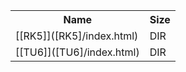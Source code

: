 <table>
<tr><th>Name</th><th>Size</th></tr>
<tr><td>[[RK5]]([RK5]/index.html)</td><td>DIR</td></tr>
<tr><td>[[TU6]]([TU6]/index.html)</td><td>DIR</td></tr>
</table>
